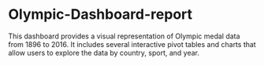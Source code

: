 # Olympic-Dashboard-report
This dashboard provides a visual representation of Olympic medal data from 1896 to 2016. It includes several interactive pivot tables and charts that allow users to explore the data by country, sport, and year. 

